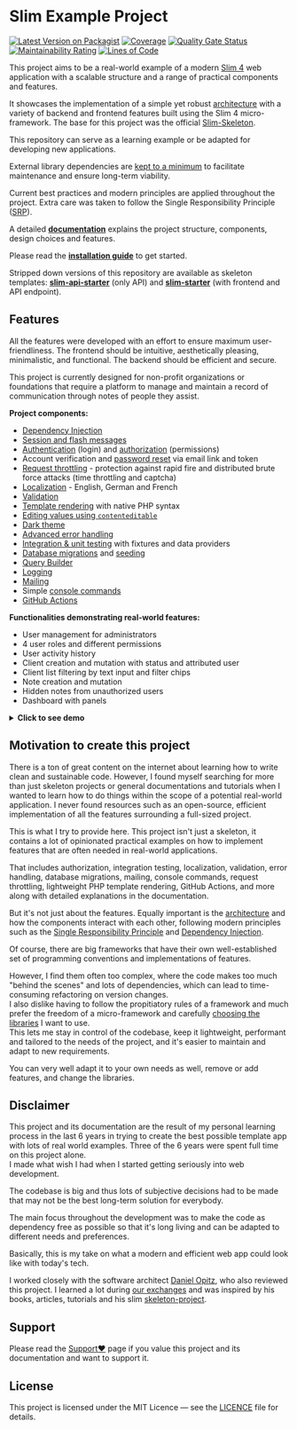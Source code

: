 # Slim Example Project

[![Latest Version on Packagist](https://img.shields.io/github/release/samuelgfeller/slim-example-project.svg)](https://packagist.org/packages/samuelgfeller/slim-example-project)
[![Coverage](https://sonarcloud.io/api/project_badges/measure?project=samuelgfeller_slim-example-project&metric=coverage)](https://sonarcloud.io/summary/new_code?id=samuelgfeller_slim-example-project)
[![Quality Gate Status](https://sonarcloud.io/api/project_badges/measure?project=samuelgfeller_slim-example-project&metric=alert_status)](https://sonarcloud.io/summary/new_code?id=samuelgfeller_slim-example-project)
[![Maintainability Rating](https://sonarcloud.io/api/project_badges/measure?project=samuelgfeller_slim-example-project&metric=sqale_rating)](https://sonarcloud.io/summary/new_code?id=samuelgfeller_slim-example-project)
[![Lines of Code](https://sonarcloud.io/api/project_badges/measure?project=samuelgfeller_slim-example-project&metric=ncloc)](https://sonarcloud.io/summary/new_code?id=samuelgfeller_slim-example-project)

This project aims to be a real-world example of a modern [Slim 4](https://www.slimframework.com/) 
web application with a scalable structure and
a range of practical components and features.

It showcases the implementation of a simple yet robust 
[architecture](https://github.com/samuelgfeller/slim-example-project/wiki/Architecture) 
with a variety of backend and
frontend features built using the Slim 4 micro-framework. 
The base for this project was the official 
[Slim-Skeleton](https://github.com/slimphp/Slim-Skeleton).

This repository can serve as a learning example or be adapted for developing new
applications.

External library dependencies are [kept to a minimum](https://github.com/samuelgfeller/slim-example-project/wiki/Libraries-and-Framework) 
to facilitate maintenance and ensure long-term viability. 

Current best practices and modern principles are applied throughout the project. 
Extra care was taken to follow the 
Single Responsibility Principle ([SRP](https://github.com/samuelgfeller/slim-example-project/wiki/Single-Responsibility-Principle-(SRP))).

A detailed [**documentation**](https://github.com/samuelgfeller/slim-example-project/wiki) explains the project structure, components, design choices and features.

Please read the [**installation guide**](https://github.com/samuelgfeller/slim-example-project/wiki/Installation-Guide)
to get started.

Stripped down versions of this repository are available as skeleton templates:
[**slim-api-starter**](https://github.com/samuelgfeller/slim-api-starter) (only API) and 
[**slim-starter**](https://github.com/samuelgfeller/slim-starter) (with frontend and API endpoint).

## Features
All the features were developed with an effort to ensure maximum user-friendliness. 
The frontend should be intuitive, aesthetically pleasing, minimalistic, and functional.
The backend should be efficient and secure.

This project is currently designed for non-profit organizations or foundations that require a platform
to manage and maintain a record of communication through notes of people they assist.

**Project components:**

* [Dependency Injection](https://github.com/samuelgfeller/slim-example-project/wiki/Dependency-Injection)
* [Session and flash messages](https://github.com/samuelgfeller/slim-example-project/wiki/Session-and-Flash-messages)
* [Authentication](https://github.com/samuelgfeller/slim-example-project/wiki/Authentication) (login) 
  and [authorization](https://github.com/samuelgfeller/slim-example-project/wiki/Authorization) (permissions)
* Account verification and [password reset](https://github.com/samuelgfeller/slim-example-project/wiki/Authentication#password-forgotten) 
  via email link and token
* [Request throttling](https://github.com/samuelgfeller/slim-example-project/wiki/Security#request-throttling) - 
  protection against rapid fire and distributed brute force attacks (time throttling and captcha)
* [Localization](https://github.com/samuelgfeller/slim-example-project/wiki/Translations) - English, German and French
* [Validation](https://github.com/samuelgfeller/slim-example-project/wiki/Validation)
* [Template rendering](https://github.com/samuelgfeller/slim-example-project/wiki/Template-rendering) with native PHP syntax
* [Editing values using `contenteditable`](https://github.com/samuelgfeller/slim-example-project/wiki/JavaScript-Frontend#contenteditable-fields)
* [Dark theme](https://github.com/samuelgfeller/slim-example-project/wiki/Dark-Theme)
* [Advanced error handling](https://github.com/samuelgfeller/slim-example-project/wiki/Error-Handling)
* [Integration & unit testing](https://github.com/samuelgfeller/slim-example-project/wiki/Writing-Tests)
  with fixtures and data providers
* [Database migrations](https://github.com/samuelgfeller/slim-example-project/wiki/Database-Migrations) and [seeding](https://github.com/samuelgfeller/slim-example-project/wiki/Database-Migrations#seeding)
* [Query Builder](https://github.com/samuelgfeller/slim-example-project/wiki/Repository-and-Query-Builder)
* [Logging](https://github.com/samuelgfeller/slim-example-project/wiki/Logging)
* [Mailing](https://github.com/samuelgfeller/slim-example-project/wiki/Mailing)
* Simple [console commands](https://github.com/samuelgfeller/slim-example-project/wiki/Console-Commands)
* [GitHub Actions](https://github.com/samuelgfeller/slim-example-project/wiki/GitHub-Actions)

**Functionalities demonstrating real-world features:**

* User management for administrators
* 4 user roles and different permissions
* User activity history
* Client creation and mutation with status and attributed user
* Client list filtering by text input and filter chips
* Note creation and mutation
* Hidden notes from unauthorized users
* Dashboard with panels


<details>

<summary><b>Click to see demo</b></summary>

Link: [Login](https://demo.slim-example-project.samuel-gfeller.ch)  
Usernames: `admin@user.com` | `managing-advisor@user.com` | `advisor@user.com` | `newcomer@user.com`  
Password: `12345678`  
The database is reset every hour.

</details>

## Motivation to create this project

There is a ton of great content on the internet about learning how to write clean and sustainable code. 
However, I found myself searching for more than just skeleton projects or general documentations
and tutorials when I wanted to learn how to do things within the scope of a potential real-world application.
I never found resources such as an open-source, efficient implementation of all the features surrounding a
full-sized project.

This is what I try to provide here. 
This project isn't just a skeleton, it contains a lot of opinionated
practical examples on how to 
implement features that are often needed in real-world applications.

That includes authorization, integration testing, localization, validation, 
error handling, database migrations, mailing, console commands, request throttling,
lightweight PHP template rendering, GitHub Actions, and more along with detailed 
explanations in the documentation.

But it's not just about the features. 
Equally important
is the [architecture](https://github.com/samuelgfeller/slim-example-project/wiki/Architecture)
and how the components interact with each other, following modern principles such as the
[Single Responsibility Principle](https://github.com/samuelgfeller/slim-example-project/wiki/Single-Responsibility-Principle-(SRP)) and 
[Dependency Injection](https://github.com/samuelgfeller/slim-example-project/wiki/Dependency-Injection).

Of course, there are big frameworks that have their own well-established set of programming conventions and
implementations of features.
 
However, I find them often
too complex, where the code makes too much "behind the scenes" and lots of dependencies,
which can lead to time-consuming refactoring on version changes.   
I also dislike having to follow the propitiatory rules of a framework and
much prefer the freedom of a micro-framework and carefully
[choosing the libraries](https://github.com/samuelgfeller/slim-example-project/wiki/Libraries-and-Framework#choosing-the-right-libraries) 
I want to use.  
This lets me stay in control of the codebase, keep it lightweight, 
performant and tailored to the needs of the project, and it's easier to maintain 
and adapt to new requirements.  

You can very well adapt it to your own needs as well, remove or add features, and change the libraries.

## Disclaimer
This project and its documentation are the result of my personal learning process in the last 6 years
in trying to create the best possible template app with lots of real world examples.
Three of the 6 years were spent full time on this project alone.  
I made what wish I had when I started getting seriously into web development.  

The codebase is big and thus lots of subjective decisions had to be made that may not be the best
long-term solution for everybody.   

The main focus throughout the development was to make the code as dependency free as possible 
so that it's long living and can be adapted to different needs and preferences.

Basically, this is my take on what a modern and efficient web app could look like with today's
tech.

I worked closely with the software architect 
[Daniel Opitz](https://odan.github.io/about.html), who also reviewed this project.
I learned a lot during 
[our exchanges](https://github.com/samuelgfeller/slim-example-project/wiki/Sources-of-knowledge#discussions)
and was inspired by his books, articles, tutorials and his slim 
[skeleton-project](https://github.com/odan/slim4-skeleton).  

## Support
Please read the [Support❤️](https://github.com/samuelgfeller/slim-example-project/wiki/Support❤️) page 
if you value this project and its documentation and want to support it.

## License
This project is licensed under the MIT Licence — see the 
[LICENCE](https://github.com/samuelgfeller/slim-example-project/blob/master/LICENCE.txt) file for details.
